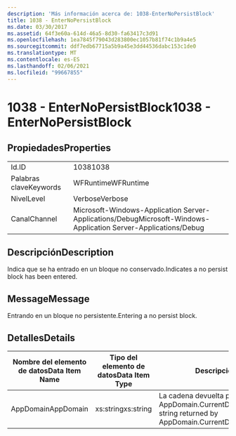 ```yaml
---
description: 'Más información acerca de: 1038-EnterNoPersistBlock'
title: 1038 - EnterNoPersistBlock
ms.date: 03/30/2017
ms.assetid: 64f3e60a-614d-46a5-8d30-fa63417c3d91
ms.openlocfilehash: 1ea7845f79043d283800ec1057b81f74c1b9a4e5
ms.sourcegitcommit: ddf7edb67715a5b9a45e3dd44536dabc153c1de0
ms.translationtype: MT
ms.contentlocale: es-ES
ms.lasthandoff: 02/06/2021
ms.locfileid: "99667855"
---
```

# <a name="1038---enternopersistblock"></a><span data-ttu-id="d7ba9-103">1038 - EnterNoPersistBlock</span><span class="sxs-lookup"><span data-stu-id="d7ba9-103">1038 - EnterNoPersistBlock</span></span>

## <a name="properties"></a><span data-ttu-id="d7ba9-104">Propiedades</span><span class="sxs-lookup"><span data-stu-id="d7ba9-104">Properties</span></span>  
  
|||  
|-|-|  
|<span data-ttu-id="d7ba9-105">Id.</span><span class="sxs-lookup"><span data-stu-id="d7ba9-105">ID</span></span>|<span data-ttu-id="d7ba9-106">1038</span><span class="sxs-lookup"><span data-stu-id="d7ba9-106">1038</span></span>|  
|<span data-ttu-id="d7ba9-107">Palabras clave</span><span class="sxs-lookup"><span data-stu-id="d7ba9-107">Keywords</span></span>|<span data-ttu-id="d7ba9-108">WFRuntime</span><span class="sxs-lookup"><span data-stu-id="d7ba9-108">WFRuntime</span></span>|  
|<span data-ttu-id="d7ba9-109">Nivel</span><span class="sxs-lookup"><span data-stu-id="d7ba9-109">Level</span></span>|<span data-ttu-id="d7ba9-110">Verbose</span><span class="sxs-lookup"><span data-stu-id="d7ba9-110">Verbose</span></span>|  
|<span data-ttu-id="d7ba9-111">Canal</span><span class="sxs-lookup"><span data-stu-id="d7ba9-111">Channel</span></span>|<span data-ttu-id="d7ba9-112">Microsoft-Windows-Application Server-Applications/Debug</span><span class="sxs-lookup"><span data-stu-id="d7ba9-112">Microsoft-Windows-Application Server-Applications/Debug</span></span>|  
  
## <a name="description"></a><span data-ttu-id="d7ba9-113">Descripción</span><span class="sxs-lookup"><span data-stu-id="d7ba9-113">Description</span></span>  

 <span data-ttu-id="d7ba9-114">Indica que se ha entrado en un bloque no conservado.</span><span class="sxs-lookup"><span data-stu-id="d7ba9-114">Indicates a no persist block has been entered.</span></span>  
  
## <a name="message"></a><span data-ttu-id="d7ba9-115">Message</span><span class="sxs-lookup"><span data-stu-id="d7ba9-115">Message</span></span>  

 <span data-ttu-id="d7ba9-116">Entrando en un bloque no persistente.</span><span class="sxs-lookup"><span data-stu-id="d7ba9-116">Entering a no persist block.</span></span>  
  
## <a name="details"></a><span data-ttu-id="d7ba9-117">Detalles</span><span class="sxs-lookup"><span data-stu-id="d7ba9-117">Details</span></span>  
  
|<span data-ttu-id="d7ba9-118">Nombre del elemento de datos</span><span class="sxs-lookup"><span data-stu-id="d7ba9-118">Data Item Name</span></span>|<span data-ttu-id="d7ba9-119">Tipo del elemento de datos</span><span class="sxs-lookup"><span data-stu-id="d7ba9-119">Data Item Type</span></span>|<span data-ttu-id="d7ba9-120">Descripción</span><span class="sxs-lookup"><span data-stu-id="d7ba9-120">Description</span></span>|  
|--------------------|--------------------|-----------------|  
|<span data-ttu-id="d7ba9-121">AppDomain</span><span class="sxs-lookup"><span data-stu-id="d7ba9-121">AppDomain</span></span>|<span data-ttu-id="d7ba9-122">xs:string</span><span class="sxs-lookup"><span data-stu-id="d7ba9-122">xs:string</span></span>|<span data-ttu-id="d7ba9-123">La cadena devuelta por AppDomain.CurrentDomain.FriendlyName.</span><span class="sxs-lookup"><span data-stu-id="d7ba9-123">The string returned by AppDomain.CurrentDomain.FriendlyName.</span></span>|
